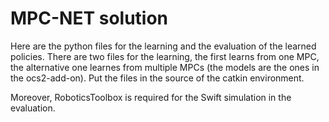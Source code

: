 # MPC-NET solution
Here are the python files for the learning and the evaluation of the learned policies.
There are two files for the learning, the first learns from one MPC, the alternative one learnes from multiple MPCs (the models are the ones in the ocs2-add-on).
Put the files in the source of the catkin environment.

Moreover, RoboticsToolbox is required for the Swift simulation in the evaluation.

